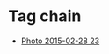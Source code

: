 <!--
title: Tag chain
date: 2020-06-28T14:55:35.054Z
tags:
-->
# Tag chain

 * [Photo 2015-02-28 23](112355264272.md)